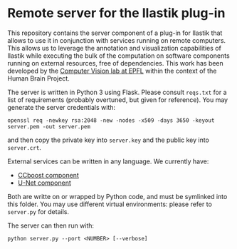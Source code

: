 # Remote server for the Ilastik plug-in

This repository contains the server component of a plug-in for Ilastik that
allows to use it in conjunction with services running on remote computers.
This allows us to leverage the annotation and visualization capabilities of
Ilastik while executing the bulk of the computation on software components
running on external resources, free of dependencies. This work has been
developed by the [Computer Vision lab at EPFL](https://cvlab.epfl.ch) within
the context of the Human Brain Project.

The server is written in Python 3 using Flask. Please consult `reqs.txt` for a
list of requirements (probably overtuned, but given for reference). You may
generate the server credentials with:
```
openssl req -newkey rsa:2048 -new -nodes -x509 -days 3650 -keyout server.pem -out server.pem
```
and then copy the private key into `server.key` and the public key into
`server.crt`.

External services can be written in any language. We currently have:
* [CCboost component](https://github.com/etrulls/ccboost-service)
* [U-Net component](https://github.com/etrulls/unet-service)

Both are writte on or wrapped by Python code, and must be symlinked into this
folder. You may use different virtual environments: please refer to `server.py`
for details.

The server can then run with:
```
python server.py --port <NUMBER> [--verbose]
```
